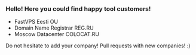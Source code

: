 ### Hello! Here you could find happy tool customers!

- FastVPS Eesti OU
- Domain Name Registrar REG.RU
- Moscow Datacenter COLOCAT.RU

Do not hesitate to add your company! Pull requests with new companies! :) 

